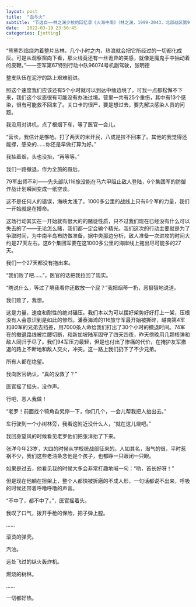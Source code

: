 ```yaml
---
layout: post
title:  "血与火"
subtitle: "节选自——林之渊少校的回忆录《火海中南》（林之渊，1999-2043，北部战区第94集团军第133混编旅）"
date:   2022-03-19 23:56:45
categories: [jotting]
---
```


“熊熊烈焰烧灼着整片丛林，几个小时之内，热浪就会把它所经过的一切都化成灰。可是从观察窗向下看，那火线竟还有一丝诡异的美感，就像是魔鬼手中抽动着的皮鞭。”——空军第67特别行动中队96074号机副驾驶，张明德



整支队伍在泥泞的路上艰难前进。

照这个速度我们应该还有5个小时就可以到达中缅边境了。可我一点都松懈不下来，我们这个状态很有可能没有办法过境。营里一共有25个重伤，其中有13个感染，很有可能救不回来了。关口卡的很严，要是想过去，要先解决感染人员的问题。

我没用对讲机，点了根烟下车，等了医官一会儿。

“营长，我估计是够呛。打了两天的米开民，八成是拉不回来了。其他的我觉得还能撑，感染的……你还是早做打算为好。”

我抽着烟，头也没抬，“再等等。”

我们一路撤退，作为全旅的殿后。

79军出师不利——先头部队116旅没能在马六甲阻止敌人登陆，6个集团军的防御作战计划瞬间变成一纸空谈。

这不是任何人的错误，海峡太浅了。1000多公里的战线上只有6个军的力量，我们一开始就是在搏命。

这场行动其实在一开始就有很大的的赌徒性质，只不过我们现在已经没有什么可以失去的了——无论怎么赌，我们都一定会输个精光。我们这次的行动主要就是为了争取时间，为中南半岛布防做准备。据中央那边分析，敌人准备一次进攻的时间大约是27天左右。这6个集团军要在这1000多公里的海岸线上拖出尽可能多的27天。

我们一个27天都没有拖出来。

“我们败了吧……”，医官的话把我拉回了现实。

“瞎说什么，等过了境我看你还敢放一个屁？”我把烟蒂一扔，恶狠狠地说道。

我们败了，我想。

这是力量，速度和耐性的绝对碾压。我们本以为可以摆好架势好好打上一架，压根没有人会意识到是如此的惨烈。潘泰海滩的116旅守军最开始被撕碎，越南第4军和80军的兄弟去挡差，用7000条人命给我们打出了30个小时的撤退时间。74军在的撤退路线被拦腰切断，和新加坡陆军固守了四天四夜，昨天傍晚用几颗核弹和敌人同归于尽了。我们94军压力最轻，但是也付出了惨痛的代价，在掩护友军撤退的路上不断地和敌人交火，冲突。这一路上我们扔下了不少兄弟。

所有人都在绝望。

我向医官确认，“真的没救了？”

医官摇了摇头，没作声。

行吧，恶人我做！

“老罗！前面找个犄角旮旯停一下，你们几个，一会儿帮我把人抬出去。”

车行驶到一个小树林旁，我看这附近没什么人，“就在这儿烧吧。”

我回身望风的时候看见老罗他们把张洋抬了下来。

张洋今年23岁，大四的时候从学校统战部征来的。人如其名，淘气的很，平时惹祸不少，我们这些老油条念他是个孩子，也都睁一只眼闭一只眼。

如果是过去，他看见我的时候大多会非常打趣地喊一句：“哟，首长好呀！”

但是现在他躺在担架上，整个人都快被折磨的不成人形，一句话都说不出来，呼吸的时候还带着呼噜呼噜的声音。

“不中了，都不中了。”，医官摇着头。

我叹了口气，拨开手枪的保险，把子弹上膛。

……

滚烫的弹壳。

汽油。

远处飞过的纵火轰炸机。

燃烧的树林。

……

一切都好热。